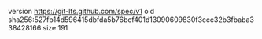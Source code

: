 version https://git-lfs.github.com/spec/v1
oid sha256:527fb14d596415dbfda5b76bcf401d13090609830f3ccc32b3fbaba338428166
size 191
